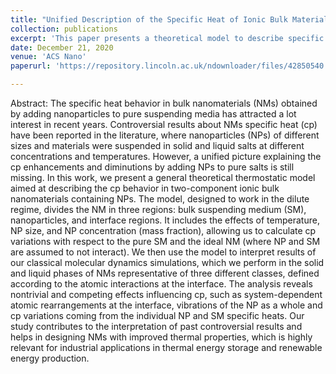 ```yaml
---
title: "Unified Description of the Specific Heat of Ionic Bulk Materials Containing Nanoparticles"
collection: publications
excerpt: 'This paper presents a theoretical model to describe specific heat variations in ionic nanomaterials with nanoparticles, helping to interpret past controversial results and aiding in the design of materials with improved thermal properties.'
date: December 21, 2020
venue: 'ACS Nano'
paperurl: 'https://repository.lincoln.ac.uk/ndownloader/files/42850540'

---
```


Abstract: The specific heat behavior in bulk nanomaterials (NMs) obtained by adding nanoparticles to pure suspending media has attracted a lot interest in recent years. Controversial results about NMs specific heat (cp) have been reported in the literature, where nanoparticles (NPs) of different sizes and materials were suspended in solid and liquid salts at different concentrations and temperatures. However, a unified picture explaining the cp enhancements and diminutions by adding NPs to pure salts is still missing. In this work, we present a general theoretical thermostatic model aimed at describing the cp behavior in two-component ionic bulk nanomaterials containing NPs. The model, designed to work in the dilute regime, divides the NM in three regions: bulk suspending medium (SM), nanoparticles, and interface regions. It includes the effects of temperature, NP size, and NP concentration (mass fraction), allowing us to calculate cp variations with respect to the pure SM and the ideal NM (where NP and SM are assumed to not interact). We then use the model to interpret results of our classical molecular dynamics simulations, which we perform in the solid and liquid phases of NMs representative of three different classes, defined according to the atomic interactions at the interface. The analysis reveals nontrivial and competing effects influencing cp, such as system-dependent atomic rearrangements at the interface, vibrations of the NP as a whole and cp variations coming from the individual NP and SM specific heats. Our study contributes to the interpretation of past controversial results and helps in designing NMs with improved thermal properties, which is highly relevant for industrial applications in thermal energy storage and renewable energy production.
